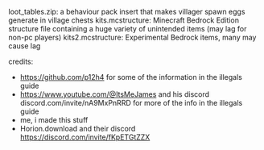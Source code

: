 loot_tables.zip: a behaviour pack insert that makes villager spawn eggs generate in village chests
kits.mcstructure: Minecraft Bedrock Edition structure file containing a huge variety of unintended items (may lag for non-pc players)
kits2.mcstructure: Experimental Bedrock items, many may cause lag 

credits:
- https://github.com/p12h4 for some of the information in the illegals guide
- https://www.youtube.com/@ItsMeJames and his discord discord.com/invite/nA9MxPnRRD for more of the info in the illegals guide
- me, i made this stuff
- Horion.download and their discord https://discord.com/invite/fKpETGtZZX

